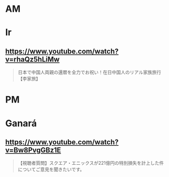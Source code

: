 # AM
# Ir

## https://www.youtube.com/watch?v=rhaQz5hLiMw

> 日本で中国人両親の還暦を全力でお祝い！在日中国人のリアル家族旅行【李家旅】 

# PM
# Ganará

## https://www.youtube.com/watch?v=Bw8PvgGBz1E

> 【視聴者質問】スクエア・エニックスが221億円の特別損失を計上した件についてご意見を聞きたいです。 
